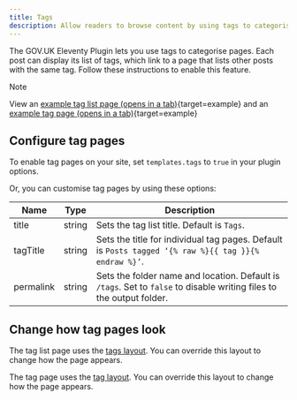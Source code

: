 ```yaml
---
title: Tags
description: Allow readers to browse content by using tags to categorise posts.
---
```


The GOV.UK Eleventy Plugin lets you use tags to categorise pages. Each post can display its list of tags, which link to a page that lists other posts with the same tag. Follow these instructions to enable this feature.

> [!NOTE]
> View an [example tag list page (opens in a tab)](/example/tags){target=example} and an [example tag page (opens in a tab)](/example/tags/design){target=example}

## Configure tag pages

To enable tag pages on your site, set `templates.tags` to `true` in your plugin options.

Or, you can customise tag pages by using these options:

| Name      | Type   | Description                                                                                                          |
| --------- | ------ | -------------------------------------------------------------------------------------------------------------------- |
| title     | string | Sets the tag list title. Default is `Tags`.                                                                          |
| tagTitle  | string | Sets the title for individual tag pages. Default is `Posts tagged ‘{% raw %}{{ tag }}{% endraw %}’`.                 |
| permalink | string | Sets the folder name and location. Default is `/tags`. Set to `false` to disable writing files to the output folder. |

## Change how tag pages look

The tag list page uses the [tags layout](/layouts/tags). You can override this layout to change how the page appears.

The tag page uses the [tag layout](/layouts/tag). You can override this layout to change how the page appears.
